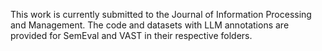 This work is currently submitted to the Journal of Information Processing and Management. 
The code and datasets with LLM annotations are provided for SemEval and VAST in their respective folders.
 
